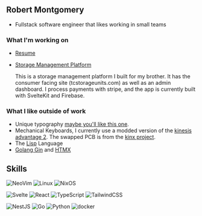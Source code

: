 ## Robert Montgomery

* Fullstack software engineer that likes working in small teams

### What I'm working on

* [Resume](https://firebasestorage.googleapis.com/v0/b/personal-f9352.appspot.com/o/resume-robertmontgomery.pdf?alt=media&token=70cf87ad-b4b7-4c3c-8115-8d639a8c343d)

* [Storage Management Platform](https://tcstorageunits.com)


  This is a storage management platform I built for my brother. It has the consumer facing site (tcstorageunits.com)
  as well as an admin dashboard. I process payments with stripe, and the app is currently built with SvelteKit and 
  Firebase.
 
### What I like outside of work

* Unique typography [maybe you'll like this one](https://tosche.net/fonts/comic-code).
* Mechanical Keyboards, I currently use a modded version of the [kinesis advantage 2](https://kinesis-ergo.com/keyboards/advantage2-keyboard/).
  The swapped PCB is from the [kinx project](https://github.com/kinx-project/kint). 
* The [Lisp](https://en.wikipedia.org/wiki/Lisp_(programming_language)) Language
* [Golang Gin](https://github.com/gin-gonic/gin) and [HTMX](https://htmx.org/)

## Skills
<!-- badges credit to https://github.com/alexandresanlim/Badges4-README.md-Profile -->

![NeoVim](https://img.shields.io/badge/Neovim-57A143.svg?style=for-the-badge&logo=Neovim&logoColor=white)
![Linux](https://img.shields.io/badge/Linux-FCC624.svg?style=for-the-badge&logo=Linux&logoColor=black)
![NixOS](https://img.shields.io/badge/NixOS-5277C3.svg?style=for-the-badge&logo=NixOS&logoColor=white)


![Svelte](https://img.shields.io/badge/Svelte-FF3E00.svg?style=for-the-badge&logo=Svelte&logoColor=white)
![React](https://img.shields.io/badge/React-61DAFB.svg?style=for-the-badge&logo=React&logoColor=black)
![TypeScript](https://img.shields.io/badge/TypeScript-3178C6.svg?style=for-the-badge&logo=TypeScript&logoColor=white)
![TailwindCSS](https://img.shields.io/badge/Tailwind%20CSS-06B6D4.svg?style=for-the-badge&logo=Tailwind-CSS&logoColor=white)


![NestJS](https://img.shields.io/badge/NestJS-E0234E.svg?style=for-the-badge&logo=NestJS&logoColor=white)
![Go](https://img.shields.io/badge/Go-00ADD8.svg?style=for-the-badge&logo=Go&logoColor=white)
![Python](https://img.shields.io/badge/Python-3776AB.svg?style=for-the-badge&logo=Python&logoColor=white)
![docker](https://img.shields.io/badge/Docker-2496ED.svg?style=for-the-badge&logo=Docker&logoColor=white)
